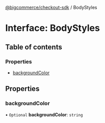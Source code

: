 [@bigcommerce/checkout-sdk](../README.md) / BodyStyles

# Interface: BodyStyles

## Table of contents

### Properties

- [backgroundColor](BodyStyles.md#backgroundcolor)

## Properties

### backgroundColor

• `Optional` **backgroundColor**: `string`

